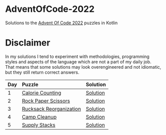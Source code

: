 # AdventOfCode-2022

Solutions to the [Advent Of Code 2022](https://adventofcode.com/2022) puzzles in Kotlin

# Disclaimer

In my solutions I tend to experiment with methodologies, programming styles and aspects of the language which are not a part of my daily job. That means that some solutions may look overengineered and not idiomatic, but they still return correct answers.

|Day| Puzzle| Solution|
|---|:-------|---------|
| 1 |[Calorie Counting](https://adventofcode.com/2022/day/1) |[Solution](https://github.com/valerakostin/AdventOfCode-2022/blob/main/src/Day01.kt)|
| 2 |[Rock Paper Scissors](https://adventofcode.com/2022/day/2) |[Solution](https://github.com/valerakostin/AdventOfCode-2022/blob/main/src/Day02.kt)|
| 3 |[Rucksack Reorganization](https://adventofcode.com/2022/day/3) |[Solution](https://github.com/valerakostin/AdventOfCode-2022/blob/main/src/Day03.kt)|
| 4 |[Camp Cleanup](https://adventofcode.com/2022/day/4) |[Solution](https://github.com/valerakostin/AdventOfCode-2022/blob/main/src/Day04.kt)|
| 5 |[Supply Stacks](https://adventofcode.com/2022/day/5) |[Solution](https://github.com/valerakostin/AdventOfCode-2022/blob/main/src/Day05.kt)|
